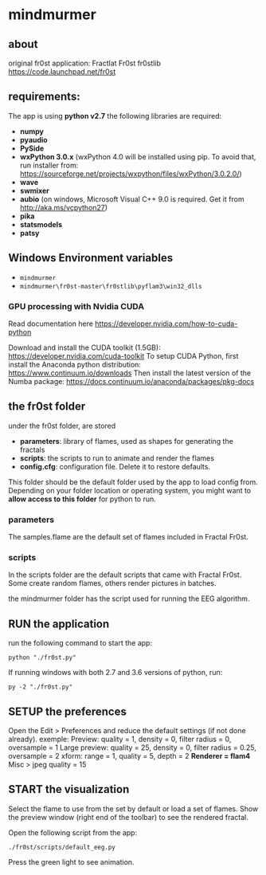# mindmurmer
## about
original fr0st application: Fractlat Fr0st fr0stlib
https://code.launchpad.net/fr0st
## requirements:

The app is using **python v2.7**
the following libraries are required:
- **numpy**
- **pyaudio**
- **PySide**
- **wxPython 3.0.x** (wxPython 4.0 will be installed using pip. To avoid that, run installer from: https://sourceforge.net/projects/wxpython/files/wxPython/3.0.2.0/)
- **wave**
- **swmixer**
- **aubio** (on windows, Microsoft Visual C++ 9.0 is required. Get it from http://aka.ms/vcpython27)
- **pika**
- **statsmodels**
- **patsy**

## Windows Environment variables

- `mindmurmer`
- `mindmurmer\fr0st-master\fr0stlib\pyflam3\win32_dlls`

### GPU processing with Nvidia CUDA
Read documentation here https://developer.nvidia.com/how-to-cuda-python

Download and install the CUDA toolkit (1.5GB):
    https://developer.nvidia.com/cuda-toolkit
To setup CUDA Python, first install the Anaconda python distribution:
    https://www.continuum.io/downloads
Then install the latest version of the Numba package:
    https://docs.continuum.io/anaconda/packages/pkg-docs
    


## the fr0st folder

under the fr0st folder, are stored
- **parameters**: library of flames, used as shapes for generating the fractals
- **scripts**: the scripts to run to animate and render the flames
- **config.cfg**: configuration file. Delete it to restore defaults.

This folder should be the default folder used by the app to load config from.
Depending on your folder location or operating system, you might want to **allow access to this folder** for python to run.

### parameters
The samples.flame are the default set of flames included in Fractal Fr0st. 

### scripts
In the scripts folder are the default scripts that came with Fractal Fr0st.
Some create random flames, others render pictures in batches.

the mindmurmer folder has the script used for running the EEG algorithm.

## RUN the application

run the following command to start the app:
```
python "./fr0st.py"
``` 
If running windows with both 2.7 and 3.6 versions of python, run:
```
py -2 "./fr0st.py"
``` 

## SETUP the preferences

Open the Edit > Preferences and reduce the default settings (if not done already).
exemple:
Preview: quality = 1, density = 0, filter radius = 0, oversample = 1
Large preview: quality = 25, density = 0, filter radius = 0.25, oversample = 2
xform: range = 1, quality = 5, depth = 2
**Renderer = flam4**
Misc > jpeg quality = 15

## START the visualization

Select the flame to use from the set by default or load a set of flames.
Show the preview window (right end of the toolbar) to see the rendered fractal.

Open the following script from the app:
```
./fr0st/scripts/default_eeg.py
```
Press the green light to see animation.